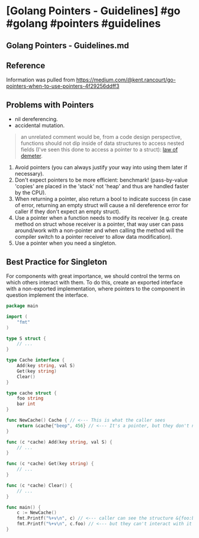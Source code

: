 # [Golang Pointers - Guidelines] #go #golang #pointers #guidelines

## Golang Pointers - Guidelines.md

## Reference

Information was pulled from https://medium.com/@kent.rancourt/go-pointers-when-to-use-pointers-4f29256ddff3

## Problems with Pointers

- nil dereferencing.
- accidental mutation.

> an unrelated comment would be, from a code design perspective, functions should not dip inside of data structures to access nested fields (I've seen this done to access a pointer to a struct): [law of demeter](https://en.wikipedia.org/wiki/Law_of_Demeter).

1. Avoid pointers (you can always justify your way into using them later if necessary).
2. Don't expect pointers to be more efficient: benchmark! (pass-by-value 'copies' are placed in the 'stack' not 'heap' and thus are handled faster by the CPU).
3. When returning a pointer, also return a bool to indicate success (in case of error, returning an empty struct will cause a nil dereference error for caller if they don't expect an empty struct).
4. Use a pointer when a function needs to modify its receiver (e.g. create method on struct whose receiver is a pointer, that way user can pass around/work with a non-pointer and when calling the method will the compiler switch to a pointer receiver to allow data modification).
5. Use a pointer when you need a singleton.

## Best Practice for Singleton

For components with great importance, we should control the terms on which others interact with them. To do this, create an exported interface with a non-exported implementation, where pointers to the component in question implement the interface.

```go
package main

import (
	"fmt"
)

type S struct {
	// ...
}

type Cache interface {
	Add(key string, val S)
	Get(key string)
	Clear()
}

type cache struct {
	foo string
	bar int
}

func NewCache() Cache { // <--- This is what the caller sees
	return &cache{"beep", 456} // <--- It's a pointer, but they don't need to know
}

func (c *cache) Add(key string, val S) {
	// ...
}

func (c *cache) Get(key string) {
	// ...
}

func (c *cache) Clear() {
	// ...
}

func main() {
	c := NewCache()
	fmt.Printf("%+v\n", c) // <--- caller can see the structure &{foo:beep bar:456}
	fmt.Printf("%+v\n", c.foo) // <--- but they can't interact with it (compile time error: c.foo undefined (type Cache has no field or method foo))
}
```

